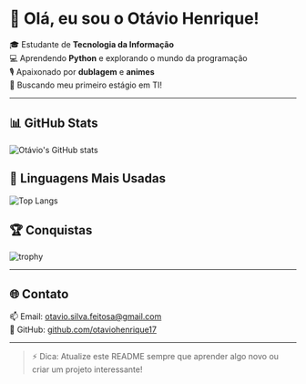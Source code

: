 # 👋 Olá, eu sou o Otávio Henrique!

🎓 Estudante de **Tecnologia da Informação**  
💻 Aprendendo **Python** e explorando o mundo da programação  
🎙️ Apaixonado por **dublagem** e **animes**  
🚀 Buscando meu primeiro estágio em TI!

---

## 📊 GitHub Stats
![Otávio's GitHub stats](https://github-readme-stats.vercel.app/api?username=otaviohenrique17&show_icons=true&theme=radical)

## 🧠 Linguagens Mais Usadas
![Top Langs](https://github-readme-stats.vercel.app/api/top-langs/?username=otaviohenrique17&layout=compact&theme=radical)

## 🏆 Conquistas
![trophy](https://github-profile-trophy.vercel.app/?username=otaviohenrique17&theme=radical&column=7)

---

## 🌐 Contato
📫 Email: [otavio.silva.feitosa@gmail.com](mailto:otavio.silva.feitosa@gmail.com)  
💼 GitHub: [github.com/otaviohenrique17](https://github.com/otaviohenrique17)

---

> ⚡ Dica: Atualize este README sempre que aprender algo novo ou criar um projeto interessante!
